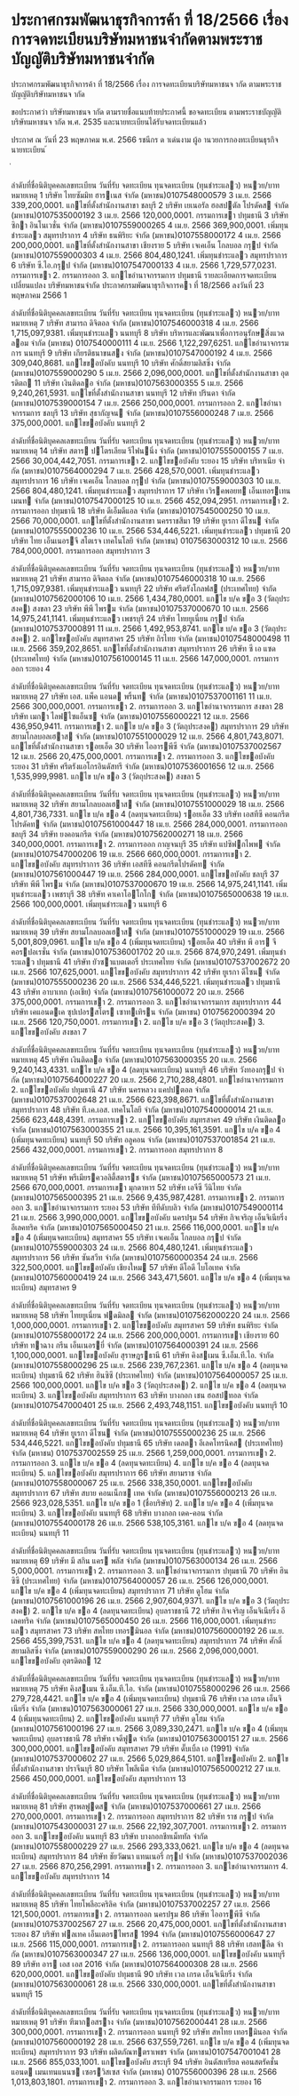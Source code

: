 
# ประกาศกรมพัฒนาธุรกิจการค้า ที่ 18/2566 เรื่อง การจดทะเบียนบริษัทมหาชนจำกัดตามพระราชบัญญัติบริษัทมหาชนจำกัด
      
      

      
      

  
 
 
ประกาศกรมพัฒนาธุรกิจการค้า 
ที่  18/2566 
เรื่อง   การจดทะเบียนบริษัทมหาชนจ ากัด 
ตามพระราชบัญญัติบริษัทมหาชนจ ากัด 
 
 
ขอประกาศว่า  บริษัทมหาชนจ ากัด  ตามรายชื่อแนบท้ายประกาศนี้  ขอจดทะเบียน 
ตามพระราชบัญญัติบริษัทมหาชนจ ากัด  พ.ศ.  2535  และนายทะเบียนได้รับจดทะเบียนแล้ว 
 
ประกาศ  ณ  วันที่  23  พฤษภาคม  พ.ศ.  2566 
รชนีกร  ด าเด่นงาม 
ผู้อ านวยการกองทะเบียนธุรกิจ 
นายทะเบียน 
้
 
่
 

ลําดับที่ชื่อนิติบุคคลเลขทะเบียน
วันที่รับ
 จดทะเบียน
ทุนจดทะเบียน
(ทุนชําระแลว)
หนวย/บาท
หมายเหตุ
1 บริษัท ไทยซัมมิท ฮารเนส จํากัด (มหาชน)0107548000579 3 เม.ย. 2566  339,200,0001. แกไขที่ตั้งสํานักงานสาขา
    ชลบุรี
2 บริษัท เยเนอรัล ฮอสปตัล โปรดัคส จํากัด (มหาชน)0107535000192 3 เม.ย. 2566  120,000,0001. กรรมการเขา
    ปทุมธานี
3 บริษัท ซิกา อินโนเวชั่น จํากัด (มหาชน)0107559000265 4 เม.ย. 2566  369,900,0001. เพิ่มทุนชําระแลว
    สมุทรปราการ
4 บริษัท ธนพิริยะ จํากัด (มหาชน)0107558000172 4 เม.ย. 2566  200,000,0001. แกไขที่ตั้งสํานักงานสาขา
    เชียงราย
5 บริษัท เจเคเอ็น โกลบอล กรุป จํากัด (มหาชน)0107559000303 4 เม.ย. 2566  804,480,1241. เพิ่มทุนชําระแลว
    สมุทรปราการ
6 บริษัท ซี.ไอ.กรุป จํากัด (มหาชน)0107547000133 4 เม.ย. 2566 1,729,577,0231. กรรมการเขา
2. กรรมการออก
3. แกไขอํานาจกรรมการ
    ปทุมธานี
รายละเอียดการจดทะเบียนเปลี่ยนแปลง บริษัทมหาชนจํากัด
ประกาศกรมพัฒนาธุรกิจการคา ที่ 18/2566 ลงวันที่ 23 พฤษภาคม 2566
1

ลําดับที่ชื่อนิติบุคคลเลขทะเบียน
วันที่รับ
 จดทะเบียน
ทุนจดทะเบียน
(ทุนชําระแลว)
หนวย/บาท
หมายเหตุ
7 บริษัท สามารถ ดิจิตอล จํากัด (มหาชน)0107546000318 4 เม.ย. 2566 1,715,097,9381. เพิ่มทุนชําระแลว
    นนทบุรี
8 บริษัท บริหารและพัฒนาเพื่อการอนุรักษสิ่งแวดลอม 
จํากัด (มหาชน)
0107540000111 4 เม.ย. 2566 1,122,297,6251. แกไขอํานาจกรรมการ
    นนทบุรี
9 บริษัท เกียรติธนาขนสง จํากัด (มหาชน)0107547000192 4 เม.ย. 2566  309,040,8681. แกไขขอบังคับ
    นนทบุรี
10 บริษัท ศักดิ์สยามลิสซิ่ง จํากัด (มหาชน)0107559000290 5 เม.ย. 2566 2,096,000,0001. แกไขที่ตั้งสํานักงานสาขา
    อุตรดิตถ
11 บริษัท เงินติดลอ จํากัด (มหาชน)0107563000355 5 เม.ย. 2566 9,240,261,5931. แกไขที่ตั้งสํานักงานสาขา
    นนทบุรี
12 บริษัท ปรินดา จํากัด (มหาชน)0107539000154 7 เม.ย. 2566  250,000,0001. กรรมการออก
2. แกไขอํานาจกรรมการ
    ชลบุรี
13 บริษัท สุธากัญจน จํากัด (มหาชน)0107556000248 7 เม.ย. 2566  375,000,0001. แกไขขอบังคับ
    นนทบุรี
2

ลําดับที่ชื่อนิติบุคคลเลขทะเบียน
วันที่รับ
 จดทะเบียน
ทุนจดทะเบียน
(ทุนชําระแลว)
หนวย/บาท
หมายเหตุ
14 บริษัท สตาร ปโตรเลียม รีไฟนนิ่ง จํากัด (มหาชน)0107555000155 7 เม.ย. 2566 30,004,442,7051. กรรมการเขา
2. แกไขขอบังคับ
    ระยอง
15 บริษัท บริทาเนีย จํากัด (มหาชน)0107564000294 7 เม.ย. 2566  428,570,0001. เพิ่มทุนชําระแลว
    สมุทรปราการ
16 บริษัท เจเคเอ็น โกลบอล กรุป จํากัด (มหาชน)0107559000303 10 เม.ย. 2566  804,480,1241. เพิ่มทุนชําระแลว
    สมุทรปราการ
17 บริษัท เวิรคพอยท เอ็นเทอรเทนเมนท จํากัด (มหาชน)0107547000125 10 เม.ย. 2566  452,094,2951. กรรมการเขา
2. กรรมการออก
    ปทุมธานี
18 บริษัท ดีเอ็มดีแอล จํากัด (มหาชน)0107545000250 10 เม.ย. 2566  70,000,0001. แกไขที่ตั้งสํานักงานสาขา
    นครราชสีมา
19 บริษัท ยูเรกา ดีไซน จํากัด (มหาชน)0107555000236 10 เม.ย. 2566  534,446,5221. เพิ่มทุนชําระแลว
    ปทุมธานี
20 บริษัท ไทย เอ็นเนอรจี สโตเรจ เทคโนโลยี จํากัด 
(มหาชน)
0107563000312 10 เม.ย. 2566  784,000,0001. กรรมการออก
    สมุทรปราการ
3

ลําดับที่ชื่อนิติบุคคลเลขทะเบียน
วันที่รับ
 จดทะเบียน
ทุนจดทะเบียน
(ทุนชําระแลว)
หนวย/บาท
หมายเหตุ
21 บริษัท สามารถ ดิจิตอล จํากัด (มหาชน)0107546000318 10 เม.ย. 2566 1,715,097,9381. เพิ่มทุนชําระแลว
    นนทบุรี
22 บริษัท ศรีตรังโกลฟส (ประเทศไทย) จํากัด (มหาชน)0107562000106 10 เม.ย. 2566 1,434,780,0001. แกไข บ/ค ขอ 3 (วัตถุประสงค)
    สงขลา
23 บริษัท พีพี ไพรม จํากัด (มหาชน)0107537000670 10 เม.ย. 2566 14,975,241,1141. เพิ่มทุนชําระแลว
    เพชรบุรี
24 บริษัท ไทยยูเนี่ยน กรุป จํากัด (มหาชน)0107537000891 11 เม.ย. 2566 1,492,953,8741. แกไข บ/ค ขอ 3 (วัตถุประสงค)
2. แกไขขอบังคับ
    สมุทรสาคร
25 บริษัท ถิรไทย จํากัด (มหาชน)0107548000498 11 เม.ย. 2566  359,202,8651. แกไขที่ตั้งสํานักงานสาขา
    สมุทรปราการ
26 บริษัท ซี เอ แซด (ประเทศไทย) จํากัด (มหาชน)0107561000145 11 เม.ย. 2566  147,000,0001. กรรมการออก
    ระยอง
4

ลําดับที่ชื่อนิติบุคคลเลขทะเบียน
วันที่รับ
 จดทะเบียน
ทุนจดทะเบียน
(ทุนชําระแลว)
หนวย/บาท
หมายเหตุ
27 บริษัท เอส. แพ็ค แอนด พริ้นท จํากัด (มหาชน)0107537001161 11 เม.ย. 2566  300,000,0001. กรรมการเขา
2. กรรมการออก
3. แกไขอํานาจกรรมการ
    สงขลา
28 บริษัท เมกา ไลฟไซแอ็นซ จํากัด (มหาชน)0107556000221 12 เม.ย. 2566  436,950,9411. กรรมการเขา
2. แกไข บ/ค ขอ 3 (วัตถุประสงค)
    สมุทรปราการ
29 บริษัท สยามโกลบอลเฮาส จํากัด (มหาชน)0107551000029 12 เม.ย. 2566 4,801,743,8071. แกไขที่ตั้งสํานักงานสาขา
    รอยเอ็ด
30 บริษัท ไออารพีซี จํากัด (มหาชน)0107537002567 12 เม.ย. 2566 20,475,000,0001. กรรมการเขา
2. กรรมการออก
3. แกไขขอบังคับ
    ระยอง
31 บริษัท ศรีตรังแอโกรอินดัสทรี จํากัด (มหาชน)0107536001656 12 เม.ย. 2566 1,535,999,9981. แกไข บ/ค ขอ 3 (วัตถุประสงค)
    สงขลา
5

ลําดับที่ชื่อนิติบุคคลเลขทะเบียน
วันที่รับ
 จดทะเบียน
ทุนจดทะเบียน
(ทุนชําระแลว)
หนวย/บาท
หมายเหตุ
32 บริษัท สยามโกลบอลเฮาส จํากัด (มหาชน)0107551000029 18 เม.ย. 2566 4,801,736,7331. แกไข บ/ค ขอ 4 (ลดทุนจดทะเบียน)
    รอยเอ็ด
33 บริษัท เอสทีซี คอนกรีตโปรดัคท จํากัด (มหาชน)0107561000447 18 เม.ย. 2566  284,000,0001. กรรมการออก
    ชลบุรี
34 บริษัท ยงคอนกรีต จํากัด (มหาชน)0107562000271 18 เม.ย. 2566  340,000,0001. กรรมการเขา
2. กรรมการออก
    กาญจนบุรี
35 บริษัท แปซิฟกไพพ จํากัด (มหาชน)0107547000206 19 เม.ย. 2566  660,000,0001. กรรมการเขา
2. แกไขขอบังคับ
    สมุทรปราการ
36 บริษัท เอสทีซี คอนกรีตโปรดัคท จํากัด (มหาชน)0107561000447 19 เม.ย. 2566  284,000,0001. แกไขขอบังคับ
    ชลบุรี
37 บริษัท พีพี ไพรม จํากัด (มหาชน)0107537000670 19 เม.ย. 2566 14,975,241,1141. เพิ่มทุนชําระแลว
    เพชรบุรี
38 บริษัท คาเคาโอโกโก จํากัด (มหาชน)0107565000638 19 เม.ย. 2566  100,000,0001. เพิ่มทุนชําระแลว
    นนทบุรี
6

ลําดับที่ชื่อนิติบุคคลเลขทะเบียน
วันที่รับ
 จดทะเบียน
ทุนจดทะเบียน
(ทุนชําระแลว)
หนวย/บาท
หมายเหตุ
39 บริษัท สยามโกลบอลเฮาส จํากัด (มหาชน)0107551000029 19 เม.ย. 2566 5,001,809,0961. แกไข บ/ค ขอ 4 (เพิ่มทุนจดทะเบียน)
    รอยเอ็ด
40 บริษัท พี อาร จี คอรปอเรชั่น จํากัด (มหาชน)0107536001702 20 เม.ย. 2566  874,970,2491. เพิ่มทุนชําระแลว
    ปทุมธานี
41 บริษัท ยัวซาแบตเตอรี่ ประเทศไทย จํากัด (มหาชน)0107537002672 20 เม.ย. 2566  107,625,0001. แกไขขอบังคับ
    สมุทรปราการ
42 บริษัท ยูเรกา ดีไซน จํากัด (มหาชน)0107555000236 20 เม.ย. 2566  534,446,5221. เพิ่มทุนชําระแลว
    ปทุมธานี
43 บริษัท อาบาเทก (เอเชีย) จํากัด (มหาชน)0107561000072 20 เม.ย. 2566  375,000,0001. กรรมการเขา
2. กรรมการออก
3. แกไขอํานาจกรรมการ
    สมุทรปราการ
44 บริษัท เคแอนดเค ซุปเปอรสโตร เซาทเทิรน จํากัด 
(มหาชน)
0107562000394 20 เม.ย. 2566  120,750,0001. กรรมการเขา
2. แกไข บ/ค ขอ 3 (วัตถุประสงค)
3. แกไขขอบังคับ
    สงขลา
7

ลําดับที่ชื่อนิติบุคคลเลขทะเบียน
วันที่รับ
 จดทะเบียน
ทุนจดทะเบียน
(ทุนชําระแลว)
หนวย/บาท
หมายเหตุ
45 บริษัท เงินติดลอ จํากัด (มหาชน)0107563000355 20 เม.ย. 2566 9,240,143,4331. แกไข บ/ค ขอ 4 (ลดทุนจดทะเบียน)
    นนทบุรี
46 บริษัท วังทองกรุป จํากัด (มหาชน)0107564000227 20 เม.ย. 2566 2,710,288,4801. แกไขอํานาจกรรมการ
2. แกไขขอบังคับ
    ปทุมธานี
47 บริษัท นครหลวง แคปปตอล จํากัด (มหาชน)0107537002648 21 เม.ย. 2566  623,398,8671. แกไขที่ตั้งสํานักงานสาขา
    สมุทรปราการ
48 บริษัท ที.เค.เอส. เทคโนโลยี จํากัด (มหาชน)0107540000014 21 เม.ย. 2566  623,448,4391. กรรมการเขา
2. แกไขขอบังคับ
    สมุทรสาคร
49 บริษัท เงินติดลอ จํากัด (มหาชน)0107563000355 21 เม.ย. 2566 10,395,161,3591. แกไข บ/ค ขอ 4 (เพิ่มทุนจดทะเบียน)
    นนทบุรี
50 บริษัท อลูคอน จํากัด (มหาชน)0107537001854 21 เม.ย. 2566  432,000,0001. กรรมการเขา
2. กรรมการออก
    สมุทรปราการ
8

ลําดับที่ชื่อนิติบุคคลเลขทะเบียน
วันที่รับ
 จดทะเบียน
ทุนจดทะเบียน
(ทุนชําระแลว)
หนวย/บาท
หมายเหตุ
51 บริษัท พรีเมียรควอลิตี้สตารช จํากัด (มหาชน)0107565000573 21 เม.ย. 2566  670,000,0001. กรรมการเขา
    มุกดาหาร
52 บริษัท เอจีซี วีนิไทย จํากัด (มหาชน)0107565000395 21 เม.ย. 2566 9,435,987,4281. กรรมการเขา
2. กรรมการออก
3. แกไขอํานาจกรรมการ
    ระยอง
53 บริษัท ทีทีดับบลิว จํากัด (มหาชน)0107549000114 21 เม.ย. 2566 3,990,000,0001. แกไขขอบังคับ
    นครปฐม
54 บริษัท กิจเจริญ เอ็นจิเนียริ่ง อีเลคทริค จํากัด (มหาชน)0107565000450 21 เม.ย. 2566  116,000,0001. แกไข บ/ค ขอ 4 (เพิ่มทุนจดทะเบียน)
    สมุทรสาคร
55 บริษัท เจเคเอ็น โกลบอล กรุป จํากัด (มหาชน)0107559000303 24 เม.ย. 2566  804,480,1241. เพิ่มทุนชําระแลว
    สมุทรปราการ
56 บริษัท ซันสวีท จํากัด (มหาชน)0107560000354 24 เม.ย. 2566  322,500,0001. แกไขขอบังคับ
    เชียงใหม
57 บริษัท ดีโอดี ไบโอเทค จํากัด (มหาชน)0107560000419 24 เม.ย. 2566  343,471,5601. แกไข บ/ค ขอ 4 (เพิ่มทุนจดทะเบียน)
    สมุทรสาคร
9

ลําดับที่ชื่อนิติบุคคลเลขทะเบียน
วันที่รับ
 จดทะเบียน
ทุนจดทะเบียน
(ทุนชําระแลว)
หนวย/บาท
หมายเหตุ
58 บริษัท ไทยยูเนี่ยน ฟดมิลล จํากัด (มหาชน)0107562000220 24 เม.ย. 2566 1,000,000,0001. กรรมการเขา
2. แกไขขอบังคับ
    สมุทรสาคร
59 บริษัท ธนพิริยะ จํากัด (มหาชน)0107558000172 24 เม.ย. 2566  200,000,0001. กรรมการเขา
    เชียงราย
60 บริษัท ทาฉาง กรีน เอ็นเนอรยี่ จํากัด (มหาชน)0107564000391 24 เม.ย. 2566 1,100,000,0001. แกไขขอบังคับ
    สุราษฎรธานี
61 บริษัท คิงสเมน ซี.เอ็ม.ที.ไอ. จํากัด (มหาชน)0107558000296 25 เม.ย. 2566  239,767,2361. แกไข บ/ค ขอ 4 (ลดทุนจดทะเบียน)
    ปทุมธานี
62 บริษัท ฮินซิซึ (ประเทศไทย) จํากัด (มหาชน)0107564000057 25 เม.ย. 2566  100,000,0001. แกไข บ/ค ขอ 3 (วัตถุประสงค)
2. แกไข บ/ค ขอ 4 (ลดทุนจดทะเบียน)
3. แกไขขอบังคับ
    สมุทรปราการ
63 บริษัท บางกอก เชน ฮอสปทอล จํากัด (มหาชน)0107547000401 25 เม.ย. 2566 2,493,748,1151. แกไขขอบังคับ
    นนทบุรี
10

ลําดับที่ชื่อนิติบุคคลเลขทะเบียน
วันที่รับ
 จดทะเบียน
ทุนจดทะเบียน
(ทุนชําระแลว)
หนวย/บาท
หมายเหตุ
64 บริษัท ยูเรกา ดีไซน จํากัด (มหาชน)0107555000236 25 เม.ย. 2566  534,446,5221. แกไขขอบังคับ
    ปทุมธานี
65 บริษัท เดลตา อีเลคโทรนิคส (ประเทศไทย) จํากัด 
(มหาชน)
0107537002559 25 เม.ย. 2566 1,259,000,0001. กรรมการเขา
2. กรรมการออก
3. แกไข บ/ค ขอ 4 (ลดทุนจดทะเบียน)
4. แกไข บ/ค ขอ 4 (ลดทุนจดทะเบียน)
5. แกไขขอบังคับ
    สมุทรปราการ
66 บริษัท สยามราช จํากัด (มหาชน)0107558000067 25 เม.ย. 2566  338,350,0001. แกไขขอบังคับ
    สมุทรปราการ
67 บริษัท สบาย คอนเน็กซ เทค จํากัด (มหาชน)0107556000213 26 เม.ย. 2566  923,028,5351. แกไข บ/ค ขอ 1 (ชื่อบริษัท)
2. แกไข บ/ค ขอ 4 (เพิ่มทุนจดทะเบียน)
3. แกไขขอบังคับ
    นนทบุรี
68 บริษัท บางกอก เดค-คอน จํากัด (มหาชน)0107554000178 26 เม.ย. 2566  538,105,3161. แกไข บ/ค ขอ 4 (ลดทุนจดทะเบียน)
    นนทบุรี
11

ลําดับที่ชื่อนิติบุคคลเลขทะเบียน
วันที่รับ
 จดทะเบียน
ทุนจดทะเบียน
(ทุนชําระแลว)
หนวย/บาท
หมายเหตุ
69 บริษัท มี สกิน แคร พลัส จํากัด (มหาชน)0107563000134 26 เม.ย. 2566  5,000,0001. กรรมการเขา
2. กรรมการออก
3. แกไขอํานาจกรรมการ
    ปทุมธานี
70 บริษัท ฮินซิซึ (ประเทศไทย) จํากัด (มหาชน)0107564000057 26 เม.ย. 2566  126,000,0001. แกไข บ/ค ขอ 4 (เพิ่มทุนจดทะเบียน)
    สมุทรปราการ
71 บริษัท ดูโฮม จํากัด (มหาชน)0107561000196 26 เม.ย. 2566 2,907,604,9371. แกไข บ/ค ขอ 3 (วัตถุประสงค)
2. แกไข บ/ค ขอ 4 (ลดทุนจดทะเบียน)
    อุบลราชธานี
72 บริษัท กิจเจริญ เอ็นจิเนียริ่ง อีเลคทริค จํากัด (มหาชน)0107565000450 26 เม.ย. 2566  116,000,0001. เพิ่มทุนชําระแลว
    สมุทรสาคร
73 บริษัท สหไทย เทอรมินอล จํากัด (มหาชน)0107560000192 26 เม.ย. 2566  455,399,7531. แกไข บ/ค ขอ 4 (ลดทุนจดทะเบียน)
    สมุทรปราการ
74 บริษัท ศักดิ์สยามลิสซิ่ง จํากัด (มหาชน)0107559000290 26 เม.ย. 2566 2,096,000,0001. แกไขขอบังคับ
    อุตรดิตถ
12

ลําดับที่ชื่อนิติบุคคลเลขทะเบียน
วันที่รับ
 จดทะเบียน
ทุนจดทะเบียน
(ทุนชําระแลว)
หนวย/บาท
หมายเหตุ
75 บริษัท คิงสเมน ซี.เอ็ม.ที.ไอ. จํากัด (มหาชน)0107558000296 26 เม.ย. 2566  279,728,4421. แกไข บ/ค ขอ 4 (เพิ่มทุนจดทะเบียน)
    ปทุมธานี
76 บริษัท เวล เกรด เอ็นจิเนียริ่ง จํากัด (มหาชน)0107563000061 27 เม.ย. 2566  330,000,0001. แกไข บ/ค ขอ 4 (เพิ่มทุนจดทะเบียน)
2. แกไขขอบังคับ
    นนทบุรี
77 บริษัท ดูโฮม จํากัด (มหาชน)0107561000196 27 เม.ย. 2566 3,089,330,2471. แกไข บ/ค ขอ 4 (เพิ่มทุนจดทะเบียน)
    อุบลราชธานี
78 บริษัท เจดีฟูด จํากัด (มหาชน)0107563000151 27 เม.ย. 2566  300,000,0001. แกไขขอบังคับ
    สมุทรสาคร
79 บริษัท ดั๊บเบิ้ล เอ (1991) จํากัด (มหาชน)0107537000602 27 เม.ย. 2566 5,029,864,5101. แกไขขอบังคับ
2. แกไขที่ตั้งสํานักงานสาขา
    ปราจีนบุรี
80 บริษัท โพลีเน็ต จํากัด (มหาชน)0107565000212 27 เม.ย. 2566  450,000,0001. แกไขขอบังคับ
    สมุทรปราการ
13

ลําดับที่ชื่อนิติบุคคลเลขทะเบียน
วันที่รับ
 จดทะเบียน
ทุนจดทะเบียน
(ทุนชําระแลว)
หนวย/บาท
หมายเหตุ
81 บริษัท สุรพลฟูดส จํากัด (มหาชน)0107537000661 27 เม.ย. 2566  270,000,0001. กรรมการเขา
2. กรรมการออก
    สมุทรปราการ
82 บริษัท ราช กรุป จํากัด (มหาชน)0107543000031 27 เม.ย. 2566 22,192,307,7001. กรรมการเขา
2. กรรมการออก
3. แกไขขอบังคับ
    นนทบุรี
83 บริษัท บางกอกชีทเม็ททัล จํากัด (มหาชน)0107558000229 27 เม.ย. 2566  293,333,0621. แกไข บ/ค ขอ 4 (ลดทุนจดทะเบียน)
    สมุทรปราการ
84 บริษัท ชัยวัฒนา แทนเนอรี่ กรุป จํากัด (มหาชน)0107537002036 27 เม.ย. 2566  870,256,2991. กรรมการเขา
2. กรรมการออก
3. แกไขอํานาจกรรมการ
4. แกไขขอบังคับ
    สมุทรปราการ
14

ลําดับที่ชื่อนิติบุคคลเลขทะเบียน
วันที่รับ
 จดทะเบียน
ทุนจดทะเบียน
(ทุนชําระแลว)
หนวย/บาท
หมายเหตุ
85 บริษัท ไทยโพลีอะคริลิค จํากัด (มหาชน)0107537002257 27 เม.ย. 2566  121,500,0001. กรรมการเขา
2. กรรมการออก
    นครปฐม
86 บริษัท ไออารพีซี จํากัด (มหาชน)0107537002567 27 เม.ย. 2566 20,475,000,0001. แกไขที่ตั้งสํานักงานสาขา
    ระยอง
87 บริษัท ฟลเทค เอ็นเตอรไพรส 1994 จํากัด (มหาชน)0107556000647 27 เม.ย. 2566  115,000,0001. กรรมการเขา
2. กรรมการออก
    นนทบุรี
88 บริษัท เฮลทลีด จํากัด (มหาชน)0107563000347 27 เม.ย. 2566  136,000,0001. แกไขขอบังคับ
    นนทบุรี
89 บริษัท อาร เอส เอส 2016 จํากัด (มหาชน)0107564000308 28 เม.ย. 2566  620,000,0001. แกไขขอบังคับ
    ปทุมธานี
90 บริษัท เวล เกรด เอ็นจิเนียริ่ง จํากัด (มหาชน)0107563000061 28 เม.ย. 2566  330,000,0001. แกไขที่ตั้งสํานักงานสาขา
    นนทบุรี
15

ลําดับที่ชื่อนิติบุคคลเลขทะเบียน
วันที่รับ
 จดทะเบียน
ทุนจดทะเบียน
(ทุนชําระแลว)
หนวย/บาท
หมายเหตุ
91 บริษัท ฑีฆากอสราง จํากัด (มหาชน)0107562000441 28 เม.ย. 2566  300,000,0001. กรรมการเขา
2. กรรมการออก
    นนทบุรี
92 บริษัท สหไทย เทอรมินอล จํากัด (มหาชน)0107560000192 28 เม.ย. 2566  637,559,7261. แกไข บ/ค ขอ 4 (เพิ่มทุนจดทะเบียน)
    สมุทรปราการ
93 บริษัท ผลิตภัณฑตราเพชร จํากัด (มหาชน)0107547001041 28 เม.ย. 2566  855,033,1001. แกไขขอบังคับ
    สระบุรี
94 บริษัท อินดัสเทรียล คอนสตรัคชั่น แอนด 
เมนเทนแนนซ เซอรวิสเซส จํากัด (มหาชน)
0107556000396 28 เม.ย. 2566 1,013,803,1801. กรรมการเขา
2. กรรมการออก
3. แกไขอํานาจกรรมการ
    ระยอง
16
